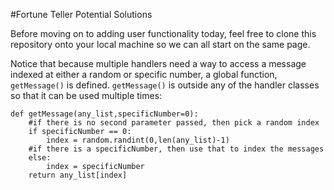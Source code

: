 

#Fortune Teller Potential Solutions

Before moving on to adding user functionality today, feel free to clone this repository onto your local machine so we can all start on the same page. 

Notice that because multiple handlers need a way to access a message indexed at either a random  or  specific number, a global function, `getMessage()` is defined. `getMessage()` is outside any of the handler classes so that it can be used multiple times:

```
def getMessage(any_list,specificNumber=0):
    #if there is no second parameter passed, then pick a random index
    if specificNumber == 0:
        index = random.randint(0,len(any_list)-1)
    #if there is a specificNumber, then use that to index the messages
    else:
        index = specificNumber
    return any_list[index]
```
